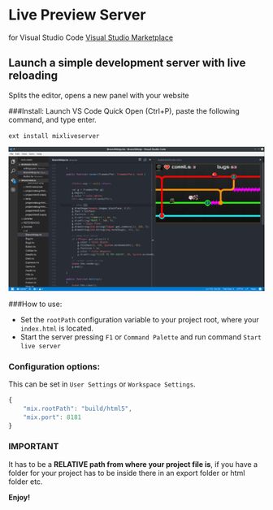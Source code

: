 # Live Preview Server
for Visual Studio Code
[Visual Studio Marketplace](https://marketplace.visualstudio.com/items?itemName=varomix.mixliveserver)
## Launch a simple development server with live reloading
Splits the editor, opens a new panel with your website

###Install:
Launch VS Code Quick Open (Ctrl+P), paste the following command, and type enter.

`ext install mixliveserver`

![preview](img/preview.png)

###How to use:

* Set the `rootPath` configuration variable to your project root, where your `index.html` is located. 
* Start the server pressing `F1` or `Command Palette` and run command `Start live server`

### Configuration options:
This can be set in `User Settings` or `Workspace Settings`.

```javascript
{
    "mix.rootPath": "build/html5",
    "mix.port": 8181
}
```
### IMPORTANT
It has to be a **RELATIVE path from where your project file is**, if you have a folder for your project has to be inside there in an export folder or html folder etc.


**Enjoy!**
